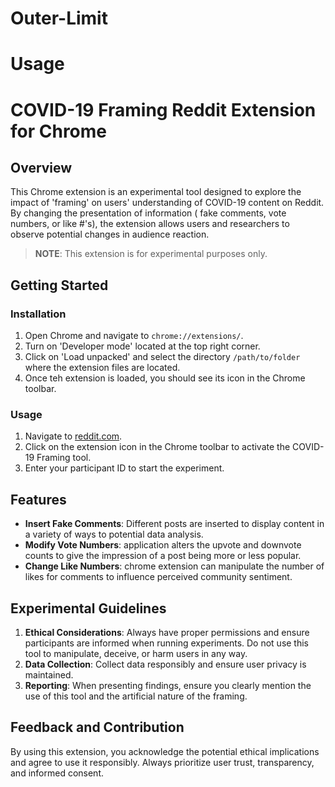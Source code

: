 # Outer-Limit
# Usage

# COVID-19 Framing Reddit Extension for Chrome

## Overview

This Chrome extension is an experimental tool designed to explore the impact of 'framing' on users' understanding of COVID-19 content on Reddit. By changing the presentation of information ( fake comments, vote numbers, or like #'s), the extension allows users and researchers to observe potential changes in audience reaction.

> **NOTE**: This extension is for experimental purposes only.

## Getting Started

### Installation

1. Open Chrome and navigate to `chrome://extensions/`.
2. Turn on 'Developer mode' located at the top right corner.
3. Click on 'Load unpacked' and select the directory `/path/to/folder` where the extension files are located.
4. Once teh extension is loaded, you should see its icon in the Chrome toolbar.

### Usage

1. Navigate to [reddit.com](https://www.reddit.com/).
2. Click on the extension icon in the Chrome toolbar to activate the COVID-19 Framing tool.
3. Enter your participant ID to start the experiment.

## Features

- **Insert Fake Comments**: Different posts are inserted to display content in a variety of ways to potential data analysis. 
- **Modify Vote Numbers**: application alters the upvote and downvote counts to give the impression of a post being more or less popular.
- **Change Like Numbers**: chrome extension can manipulate the number of likes for comments to influence perceived community sentiment.

## Experimental Guidelines

1. **Ethical Considerations**: Always have proper permissions and ensure participants are informed when running experiments. Do not use this tool to manipulate, deceive, or harm users in any way.
2. **Data Collection**: Collect data responsibly and ensure user privacy is maintained.
3. **Reporting**: When presenting findings, ensure you clearly mention the use of this tool and the artificial nature of the framing.

## Feedback and Contribution

By using this extension, you acknowledge the potential ethical implications and agree to use it responsibly. Always prioritize user trust, transparency, and informed consent.
